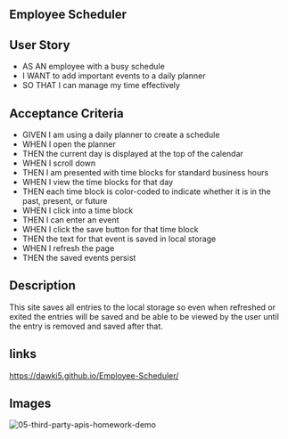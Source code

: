 ## Employee Scheduler

## User Story

* AS AN employee with a busy schedule
* I WANT to add important events to a daily planner
* SO THAT I can manage my time effectively

## Acceptance Criteria

* GIVEN I am using a daily planner to create a schedule
* WHEN I open the planner
* THEN the current day is displayed at the top of the calendar
* WHEN I scroll down
* THEN I am presented with time blocks for standard business hours
* WHEN I view the time blocks for that day
* THEN each time block is color-coded to indicate whether it is in the past, present, or future
* WHEN I click into a time block
* THEN I can enter an event
* WHEN I click the save button for that time block
* THEN the text for that event is saved in local storage
* WHEN I refresh the page
* THEN the saved events persist

## Description

This site saves all entries to the local storage so even when refreshed or exited the entries will be saved and be able to be viewed by the user until the entry is removed and saved after that.

## links

https://dawki5.github.io/Employee-Scheduler/

## Images

![05-third-party-apis-homework-demo](https://user-images.githubusercontent.com/109554960/199496705-9c1d8e47-298f-454e-88d4-69881f1043e7.gif)

